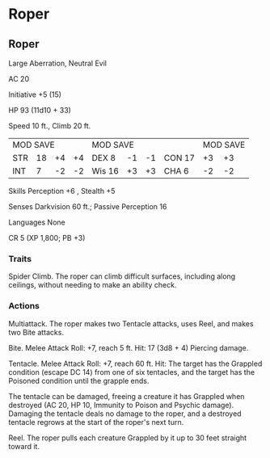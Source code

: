 # Roper

## Roper

Large Aberration, Neutral Evil

AC 20

Initiative +5 (15)

HP 93 (11d10 + 33)

Speed 10 ft., Climb 20 ft.

<table><tr><td colspan="4">MOD SAVE</td><td colspan="4">MOD SAVE</td><td colspan="3">MOD SAVE</td></tr><tr><td>STR</td><td>18</td><td>+4</td><td>+4</td><td>DEX 8</td><td>-1</td><td>-1</td><td>CON 17</td><td>+3</td><td>+3</td><td></td></tr><tr><td>INT</td><td>7</td><td>-2</td><td>-2</td><td>Wis 16</td><td>+3</td><td>+3</td><td>CHA 6</td><td>-2</td><td>-2</td><td></td></tr></table>

Skills Perception  $+6$ , Stealth  $+5$

Senses Darkvision 60 ft.; Passive Perception 16

Languages None

CR 5 (XP 1,800; PB +3)

### Traits

Spider Climb. The roper can climb difficult surfaces, including along ceilings, without needing to make an ability check.

### Actions

Multiattack. The roper makes two Tentacle attacks, uses Reel, and makes two Bite attacks.

Bite. Melee Attack Roll: +7, reach 5 ft. Hit: 17 (3d8 + 4) Piercing damage.

Tentacle. Melee Attack Roll: +7, reach 60 ft. Hit: The target has the Grappled condition (escape DC 14) from one of six tentacles, and the target has the Poisoned condition until the grapple ends.

The tentacle can be damaged, freeing a creature it has Grappled when destroyed (AC 20, HP 10, Immunity to Poison and Psychic damage). Damaging the tentacle deals no damage to the roper, and a destroyed tentacle regrows at the start of the roper's next turn.

Reel. The roper pulls each creature Grappled by it up to 30 feet straight toward it.
